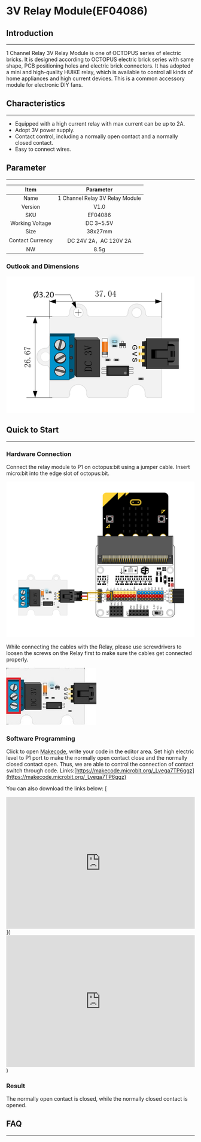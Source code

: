 # 3V Relay Module(EF04086)

## Introduction
---

1 Channel Relay 3V Relay Module is one of OCTOPUS series of electric bricks. It is designed according to OCTOPUS electric brick series with same shape, PCB positioning holes and electric brick connectors. It has adopted a mini and high-quality HUIKE relay, which is available to control all kinds of home appliances and high current devices. This is a common accessory module for electronic DIY fans.

## Characteristics
---

- Equipped with a high current relay with max current can be up to 2A.
- Adopt 3V power supply.
- Contact control, including a normally open contact and a normally closed contact.
- Easy to connect wires.

## Parameter
---

Item | Parameter 
:-: | :-: 
Name|1 Channel Relay 3V Relay Module
Version|V1.0
SKU| EF04086
Working Voltage|DC 3~5.5V
Size|38x27mm
Contact Currency|DC 24V 2A，AC 120V 2A
NW|8.5g

### Outlook and Dimensions  
![](./images/RucS13Z.png)

## Quick to Start
---
### Hardware Connection

Connect the relay module to P1 on octopus:bit using a jumper cable. Insert micro:bit into the edge slot of octopus:bit.

![](./images/cJGeHvd.png)

While connecting the cables with the Relay, please use screwdrivers to loosen the screws on the Relay first to make sure the cables get connected properly. 

![](./images/smart_home_kit_case_05_06.png)

### Software Programming

Click to open [Makecode](https://makecode.microbit.org/), write your code in the editor area. Set high electric level to P1 port to make the normally open contact close and the normally closed contact open. Thus, we are able to control the connection of contact switch through code.
Links:[https://makecode.microbit.org/_Lvega7TP6ggz](https://makecode.microbit.org/_Lvega7TP6ggz)

You can also download the links below:
[<div style="position:relative;height:0;padding-bottom:70%;overflow:hidden;"><iframe style="position:absolute;top:0;left:0;width:100%;height:100%;" src="https://makecode.microbit.org/#pub:_Lvega7TP6ggz" frameborder="0" sandbox="allow-popups allow-forms allow-scripts allow-same-origin"></iframe></div>](<div style="position:relative;height:0;padding-bottom:70%;overflow:hidden;"><iframe style="position:absolute;top:0;left:0;width:100%;height:100%;" src="https://makecode.microbit.org/#pub:_Lvega7TP6ggz" frameborder="0" sandbox="allow-popups allow-forms allow-scripts allow-same-origin"></iframe></div>)

### Result 

The normally open contact is closed, while the normally closed contact is opened.

## FAQ
---
